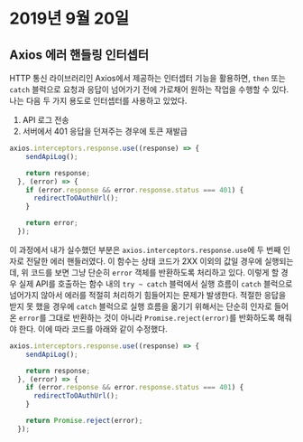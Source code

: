 # 2019년 9월 20일

## Axios 에러 핸들링 인터셉터

HTTP 통신 라이브러리인 Axios에서 제공하는 인터셉터 기능을 활용하면, `then` 또는 `catch` 블럭으로 요청과 응답이 넘어가기 전에 가로채어 원하는 작업을 수행할 수 있다. 나는 다음 두 가지 용도로 인터셉터를 사용하고 있었다.

1. API 로그 전송
2. 서버에서 401 응답을 던져주는 경우에 토큰 재발급

```javascript
axios.interceptors.response.use((response) => {
    sendApiLog();

    return response;
  }, (error) => {
    if (error.response && error.response.status === 401) {
      redirectToOAuthUrl();
    }

    return error;
  });
```

이 과정에서 내가 실수했던 부분은 `axios.interceptors.response.use`에 두 번째 인자로 전달한 에러 핸들러였다. 이 함수는 상태 코드가 2XX 이외의 값일 경우에 실행되는데, 위 코드를 보면 그냥 단순히 `error` 객체를 반환하도록 처리하고 있다. 이렇게 할 경우 실제 API를 호출하는 함수 내의 `try ~ catch` 블럭에서 실행 흐름이 `catch` 블럭으로 넘어가지 않아서 에러를 적절히 처리하기 힘들어지는 문제가 발생한다. 적절한 응답을 받지 못 했을 경우에 `catch` 블럭으로 실행 흐름을 옮기기 위해서는 단순히 인자로 들어온 `error`를 그대로 반환하는 것이 아니라 `Promise.reject(error)`를 반화하도록 해줘야 한다. 이에 따라 코드를 아래와 같이 수정했다.

```javascript
axios.interceptors.response.use((response) => {
    sendApiLog();

    return response;
  }, (error) => {
    if (error.response && error.response.status === 401) {
      redirectToOAuthUrl();
    }

    return Promise.reject(error);
  });
```
